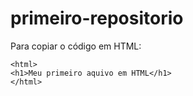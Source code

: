 # primeiro-repositorio

Para copiar o código em HTML:
```
<html>
<h1>Meu primeiro aquivo em HTML</h1>
</html>
```
